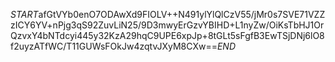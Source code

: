 $START$afGtVYb0enO7ODAwXd9FIOLV++N491ylYlQlCzV55/jMr0s7SVE71VZZzICY6YV+nPjg3qS92ZuvLiN25/9D3mwyErGzvYBIHD+L1nyZw/OiKsTbHJ1OrQzvxY4bNTdcyi445y32KzA29hqC9UPE6xpJp+8tGLt5sFgfB3EwTSjDNj6lO8f2uyzATfWC/T11GUWsFOkJw4zqtvJXyM8CXw==$END$